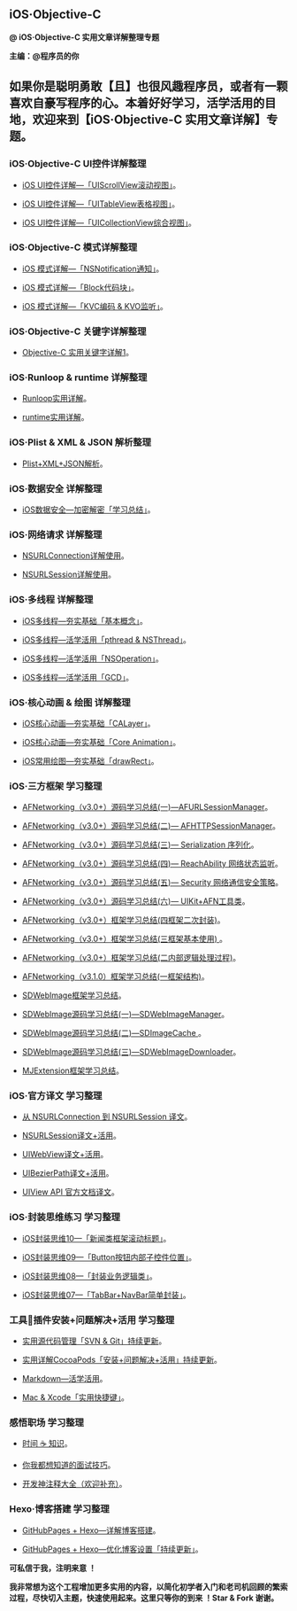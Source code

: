 ## iOS·Objective-C


**@ iOS·Objective-C 实用文章详解整理专题**



**主编：@程序员的你**



## 如果你是聪明勇敢【且】也很风趣程序员，或者有一颗喜欢自豪写程序的心。本着好好学习，活学活用的目地，欢迎来到【iOS·Objective-C 实用文章详解】专题。



### iOS·Objective-C UI控件详解整理

- [iOS UI控件详解—「UIScrollView滚动视图」](https://custompbwaters.github.io/iOS%20UI/UIScrollView滚动视图.html)。


- [iOS UI控件详解—「UITableView表格视图」](https://custompbwaters.github.io/iOS%20UI/UITableView表格视图.html)。


- [iOS UI控件详解—「UICollectionView综合视图」](https://custompbwaters.github.io/iOS%20UI/UICollectionView综合视图.html)。




### iOS·Objective-C 模式详解整理

- [iOS 模式详解—「NSNotification通知」](https://custompbwaters.github.io/iOS%20UI/iOS模式详解—NSNotification通知.html)。


- [iOS 模式详解—「Block代码块」](https://custompbwaters.github.io/iOS%20UI/iOS模式详解—Block.html)。


- [iOS 模式详解—「KVC编码 & KVO监听」](https://custompbwaters.github.io/iOS%20UI/iOS模式详解—KVC编码KVO监听.html)。



### iOS·Objective-C 关键字详解整理


- [Objective-C 实用关键字详解1](https://custompbwaters.github.io/iOS%20UI/OC实用关键字详解1.html)。




### iOS·Runloop & runtime 详解整理


- [Runloop实用详解]()。


- [runtime实用详解](https://custompbwaters.github.io/iOS%20NET/runtime实用详解「面试、工作」.html)。




### iOS·Plist & XML & JSON 解析整理

- [Plist+XML+JSON解析]()。







### iOS·数据安全 详解整理

- [iOS数据安全—加密解密「学习总结」](https://custompbwaters.github.io/iOS%20NET/iOS数据安全—加密解密.html)。



### iOS·网络请求 详解整理


- [NSURLConnection详解使用](https://custompbwaters.github.io/iOS%20NET/NSURLConnection详解使用.html)。


- [NSURLSession详解使用](https://custompbwaters.github.io/iOS%20NET/NSURLSession详解使用.html)。



### iOS·多线程 详解整理


- [iOS多线程—夯实基础「基本概念」](https://custompbwaters.github.io/iOS%20NET/iOS多线程—夯实基础「基本概念」.html)。


- [iOS多线程—活学活用「pthread & NSThread」](https://custompbwaters.github.io/iOS%20NET/iOS多线程—活学活用「pthread%20&%20NSThread」.html)。


- [iOS多线程—活学活用「NSOperation」](https://custompbwaters.github.io/iOS%20NET/iOS多线程—活学活用「NSOperation」.html)。



- [iOS多线程—活学活用「GCD」](https://custompbwaters.github.io/iOS%20NET/iOS多线程—活学活用「GCD」.html)。





### iOS·核心动画 & 绘图 详解整理

- [iOS核心动画—夯实基础「CALayer」](https://custompbwaters.github.io/iOS%20NET/iOS核心动画—夯实基础「CALayer」.html)。


- [iOS核心动画—夯实基础「Core Animation」](https://custompbwaters.github.io/iOS%20NET/iOS核心动画—夯实基础「Core%20Animation」.html)。


- [iOS常用绘图—夯实基础「drawRect」](https://custompbwaters.github.io/iOS%20NET/iOS常用绘图—夯实基础「drawRect」.html)。





### iOS·三方框架 学习整理

- [AFNetworking（v3.0+）源码学习总结(一)—AFURLSessionManager](https://custompbwaters.github.io/源码注解+活用/AFN（v3.0+）源码学习总结(一)—AFURLSessionManager.html)。


- [AFNetworking（v3.0+）源码学习总结(二)— AFHTTPSessionManager](https://custompbwaters.github.io/源码注解+活用/AFN（v3.0+）源码学习总结(二)—AFHTTPSessionManager.html)。


- [AFNetworking（v3.0+）源码学习总结(三)— Serialization 序列化](https://custompbwaters.github.io/源码注解+活用/AFN（v3.0+）源码学习总结(三)—%20Serialization%20序列化.html)。


- [AFNetworking（v3.0+）源码学习总结(四)— ReachAbility 网络状态监听](https://custompbwaters.github.io/源码注解+活用/AFN（v3.0+）源码学习总结(四)—%20ReachAbility%20网络状态监听.html)。


- [AFNetworking（v3.0+）源码学习总结(五)— Security 网络通信安全策略](https://custompbwaters.github.io/源码注解+活用/AFN（v3.0+）源码学习总结(五)—%20Security%20网络通信安全策略.html)。


- [AFNetworking（v3.0+）源码学习总结(六)— UIKit+AFN工具类](https://custompbwaters.github.io/源码注解+活用/AFN（v3.0+）源码学习总结(六)—%20UIKit+AFN工具类.html)。



- [AFNetworking（v3.0+）框架学习总结(四框架二次封装)](https://custompbwaters.github.io/源码注解+活用/AFN（v3.0+）框架学习总结(四框架二次封装).html)。


- [AFNetworking（v3.0+）框架学习总结(三框架基本使用)
](https://custompbwaters.github.io/源码注解+活用/AFN（v3.0+）框架学习总结(三框架基本使用).html)。


- [AFNetworking（v3.0+）框架学习总结(二内部逻辑处理过程)](https://custompbwaters.github.io/源码注解+活用/AFN（v3.1.0）框架学习总结(二内部逻辑处理过程).html)。


- [AFNetworking（v3.1.0）框架学习总结(一框架结构)](https://custompbwaters.github.io/源码注解+活用/AFN（v3.1.0）框架学习总结(一框架结构).html)。


- [SDWebImage框架学习总结](https://custompbwaters.github.io/源码注解+活用/SD框架学习总结.html)。


- [SDWebImage源码学习总结(一)—SDWebImageManager](https://custompbwaters.github.io/源码注解+活用/SD源码学习总结(一)—SDWebImageManager.html)。



- [SDWebImage源码学习总结(二)—SDImageCache
](https://custompbwaters.github.io/源码注解+活用/SD源码学习总结(二)—SDImageCache.html)。



- [SDWebImage源码学习总结(三)—SDWebImageDownloader](https://custompbwaters.github.io/源码注解+活用/SD源码学习总结(三)—SDWebImageDownloader.html)。



- [MJExtension框架学习总结](https://custompbwaters.github.io/源码注解+活用/MJExtension框架学习总结.html)。




### iOS·官方译文 学习整理

- [从 NSURLConnection 到 NSURLSession 译文](https://custompbwaters.github.io/官方译文+活用/从%20NSURLConnection%20到%20NSURLSession.html)。


- [NSURLSession译文+活用](https://custompbwaters.github.io/官方译文+活用/NSURLSession译文+活用.html)。


- [UIWebView译文+活用](https://custompbwaters.github.io/官方译文+活用/UIWebView译文+活用.html)。


- [UIBezierPath译文+活用](https://custompbwaters.github.io/官方译文+活用/UIBezierPath译文+活用.html)。


- [UIView API 官方文档译文](https://custompbwaters.github.io/官方译文+活用/UIView%20API%20官方译文.html)。



 


### iOS·封装思维练习 学习整理

- [iOS封装思维10—「新闻类框架滚动标题」](https://custompbwaters.github.io/封装思维/iOS封装思维1—新闻滚动条.html)。



- [iOS封装思维09—「Button按钮内部子控件位置」](https://custompbwaters.github.io/封装思维/Button按钮封装.html)。



- [iOS封装思维08—「封装业务逻辑类」](https://custompbwaters.github.io/封装思维/封装业务逻辑类.html)。


- [iOS封装思维07—「TabBar+NavBar简单封装」](https://custompbwaters.github.io/封装思维/TabBar+NavBar—封装思维.html)。



### 工具插件安装+问题解决+活用 学习整理

- [实用源代码管理「SVN & Git」持续更新](https://custompbwaters.github.io/工具插件「安装+问题解决+活用」/实用源代码管理「SVN%20&%20Git」.html)。


- [实用详解CocoaPods「安装+问题解决+活用」持续更新](https://custompbwaters.github.io/工具插件「安装+问题解决+活用」/CocoaPods「安装+问题解决+活用」.html)。



- [Markdown—活学活用](https://custompbwaters.github.io/工具插件「安装+问题解决+活用」/Markdown—活学活用.html)。



- [Mac & Xcode「实用快捷键」](https://custompbwaters.github.io/Mac使用效率/Mac%20&%20Xcode「实用快捷键」.html)。








### 感悟职场 学习整理


- [时间 ☕️ 知识](https://custompbwaters.github.io/感悟·生活/时间和知识管理.html)。


- [你我都想知道的面试技巧](http://www.jianshu.com/p/2310b50a4421)。



- [开发神注释大全（欢迎补充）](https://custompbwaters.github.io/Mac使用效率/开发神注释大全.html)。





### Hexo·博客搭建 学习整理


- [GitHubPages + Hexo—详解博客搭建](https://custompbwaters.github.io/Hexo搭建个人博客/GitHubPages%20+%20Hexo—博客搭建.html)。



- [GitHubPages + Hexo—优化博客设置「持续更新」](https://custompbwaters.github.io/Hexo搭建个人博客/GitHubPages%20+%20Hexo—优化博客设置.html)。







**可私信于我，注明来意 ！**

**我非常想为这个工程增加更多实用的内容，以简化初学者入门和老司机回顾的繁索过程，尽快切入主题，快速使用起来。这里只等你的到来 ！Star & Fork 谢谢。**







